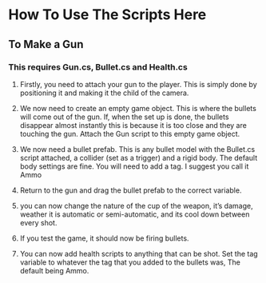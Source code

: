 # How To Use The Scripts Here

## To Make a Gun
### This requires Gun.cs, Bullet.cs and Health.cs

1) Firstly, you need to attach your gun to the player. This is simply done by positioning it and making it the child of the camera.

2) We now need to create an empty game object. This is where the bullets will come out of the gun. If, when the set up is done, the bullets disappear almost instantly this is because it is too close and they are touching the gun. Attach the Gun script to this empty game object.

3) We now need a bullet prefab. This is any bullet model with the Bullet.cs script attached, a collider (set as a trigger) and a rigid body. The default body settings are fine. You will need to add a tag. I suggest you call it Ammo

4) Return to the gun and drag the bullet prefab to the correct variable.

5) you can now change the nature of the cup of the weapon, it’s damage, weather it is automatic or semi-automatic, and its cool down between every shot.

6) If you test the game, it should now be firing bullets.

7) You can now add health scripts to anything that can be shot. Set the tag variable to whatever the tag that you added to the bullets was, The default being Ammo.

